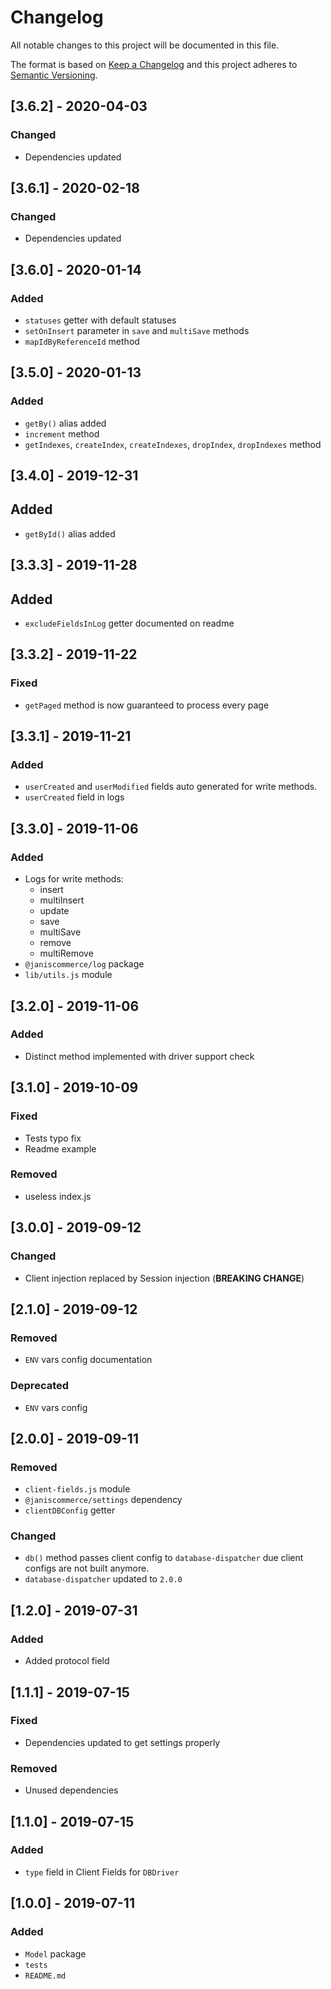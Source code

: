 # Changelog

All notable changes to this project will be documented in this file.

The format is based on [Keep a Changelog](http://keepachangelog.com/en/1.0.0/)
and this project adheres to [Semantic Versioning](http://semver.org/spec/v2.0.0.html).

## [3.6.2] - 2020-04-03
### Changed
- Dependencies updated

## [3.6.1] - 2020-02-18
### Changed
- Dependencies updated

## [3.6.0] - 2020-01-14
### Added
- `statuses` getter with default statuses
- `setOnInsert` parameter in `save` and `multiSave` methods
- `mapIdByReferenceId` method

## [3.5.0] - 2020-01-13
### Added
- `getBy()` alias added
- `increment` method
- `getIndexes`, `createIndex`, `createIndexes`, `dropIndex`, `dropIndexes` method

## [3.4.0] - 2019-12-31
## Added
- `getById()` alias added

## [3.3.3] - 2019-11-28
## Added
- `excludeFieldsInLog` getter documented on readme

## [3.3.2] - 2019-11-22
### Fixed
- `getPaged` method is now guaranteed to process every page

## [3.3.1] - 2019-11-21
### Added
- `userCreated` and `userModified` fields auto generated for write methods.
- `userCreated` field in logs

## [3.3.0] - 2019-11-06
### Added
- Logs for write methods:
	- insert
	- multiInsert
	- update
	- save
	- multiSave
	- remove
	- multiRemove
- `@janiscommerce/log` package
- `lib/utils.js` module

## [3.2.0] - 2019-11-06
### Added
- Distinct method implemented with driver support check

## [3.1.0] - 2019-10-09
### Fixed
- Tests typo fix
- Readme example

### Removed
- useless index.js

## [3.0.0] - 2019-09-12
### Changed
- Client injection replaced by Session injection (**BREAKING CHANGE**)

## [2.1.0] - 2019-09-12
### Removed
- `ENV` vars config documentation

### Deprecated
- `ENV` vars config

## [2.0.0] - 2019-09-11
### Removed
- `client-fields.js` module
- `@janiscommerce/settings` dependency
- `clientDBConfig` getter

### Changed
- `db()` method passes client config to `database-dispatcher` due client configs are not built anymore.
- `database-dispatcher` updated to `2.0.0`

## [1.2.0] - 2019-07-31
### Added
- Added protocol field

## [1.1.1] - 2019-07-15
### Fixed
- Dependencies updated to get settings properly

### Removed
- Unused dependencies

## [1.1.0] - 2019-07-15
### Added
- `type` field in Client Fields for `DBDriver`

## [1.0.0] - 2019-07-11
### Added
- `Model` package
- `tests`
- `README.md`
